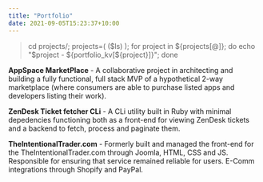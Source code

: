 ```yaml
---
title: "Portfolio"
date: 2021-09-05T15:23:37+10:00
---
```


> cd projects/; projects=( ($ls) ); for project in ${projects[@]}; do echo "$project - ${portfolio_kv[${project}]}"; done

**AppSpace MarketPlace** - A collaborative project in architecting and building a fully functional, full stack MVP of a hypothetical 2-way marketplace (where consumers are able to purchase listed apps and developers listing their work).

**ZenDesk Ticket fetcher CLi** - A CLi utility built in Ruby with minimal depedencies functioning both as a front-end for viewing ZenDesk tickets and a backend to fetch, process and paginate them. 

**TheIntentionalTrader.com** - Formerly built and managed the front-end for the TheIntentionalTrader.com through Joomla, HTML, CSS and JS. Responsible for ensuring that service remained reliable for users. E-Comm integrations through Shopify and PayPal.